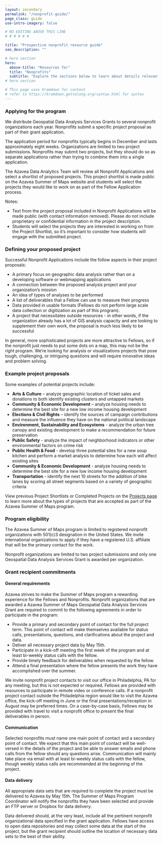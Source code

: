 ```yaml
---
layout: secondary
permalink: "/nonprofit-guide/"
page_class: guide
use-intro-imagery: false

# NO EDITING ABOVE THIS LINE
# # # # # #

title: "Prospective nonprofit resource guide"
seo_description: ""

# hero section
hero:
  above-title: "Resources for"
  title: "Nonprofits"
  subtitle: "Explore the sections below to learn about details relevant to nonprofit organizations applying for or participating in the Azavea Summer of Maps program."
# hero section

# This page uses Kramdown for content
# refer to https://kramdown.gettalong.org/syntax.html for syntax
---
```

### Applying for the program
We distribute Geospatial Data Analysis Services Grants to several nonprofit organizations each year. Nonprofits submit a specific project proposal as part of their grant application.

The application period for nonprofits typically begins in December and lasts approximately eight weeks. Organizations are limited to two project submissions. Nonprofits may submit two projects, but they should do so as separate applications rather than trying to combine them into a single application.

The Azavea Data Analytics Team will review all Nonprofit Applications and select a shortlist of proposed projects. This project shortlist is made public on the Azavea Summer of Maps website and students will select the projects they would like to work on as part of the Fellow Application process.

Notes:
- Text from the project proposal included in Nonprofit Applications will be made public (with contact information removed). Please do not include proprietary or confidential information in the project description.
- Students will select the projects they are interested in working on from the Project Shortlist, so it’s important to consider how students will engage with the submitted project.

### Defining your proposed project

Successful Nonprofit Applications include the follow aspects in their project proposals:

- A primary focus on geographic data analysis rather than on a developing software or webmapping applications
- A connection between the proposed analysis project and your organization’s mission
- An idea of types of analyses to be performed
- A list of deliverables that a Fellow can use to measure their progress
- Data provided in usable formats (Fellows do not perform large scale data collection or digitization as part of this program).
- A project that necessitates outside resources - in other words, if the organization already has a lot of GIS analysis capacity and are looking to supplement their own work, the proposal is much less likely to be successful

In general, more sophisticated projects are more attractive to Fellows, so if the nonprofit just needs to put some dots on a map, this may not be the right program. We’re looking for analysis or visualizations projects that pose tough, challenging, or intriguing questions and will require innovative ideas and problem solving.

### Example project proposals
Some examples of potential projects include:

- **Arts & Culture** – analyze geographic location of ticket sales and donations to both identify existing clusters and untapped markets
- **Community & Economic Development** – analyze housing needs to determine the best site for a new low income housing development
- **Elections & Civil Rights** – identify the sources of campaign contributions and measure the influence they have on the national political landscape
- **Environment, Sustainability and Ecosystems** - analyze the urban tree canopy and existing development to make a recommendation for future preservation
- **Public Safety** - analyze the impact of neighborhood indicators or other environmental factors on crime risk
- **Public Health & Food** - develop three potential sites for a new soup kitchen and perform a market analysis to determine how each will affect existing sites
- **Community & Economic Development** - analyze housing needs to determine the best site for a new low income housing development
- **Transportation** - identify the next 10 streets for the addition of bike lanes by scoring all street segments based on a variety of geographic criteria

View previous Project Shortlists or Completed Projects on the [Projects page](/projects/) to learn more about the types of projects that are accepted as part of the Azavea Summer of Maps program.

### Program eligibility
The Azavea Summer of Maps program is limited to registered nonprofit organizations with 501(c)3 designation in the United States. We invite international organizations to apply if they have a registered U.S. affiliate that will be the primary contact for the work.

Nonprofit organizations are limited to two project submissions and only one Geospatial Data Analysis Services Grant is awarded per organization.

### Grant recipient commitments

#### General requirements
Azavea strives to make the Summer of Maps program a rewarding experience for the Fellows and Nonprofits. Nonprofit organizations that are awarded a Azavea Summer of Maps Geospatial Data Analysis Services Grant are required to commit to the following agreements in order to participate in the program:

- Provide a primary and secondary point of contact for the full project term. This point of contact will make themselves available for status calls, presentations, questions, and clarifications about the project and data.
- Deliver all necessary project data by May 15th.
- Participate in a kick-off meeting the first week of the program and at least bi-weekly status calls with the fellow.
- Provide timely feedback for deliverables when requested by the fellow.
- Attend a final presentation where the fellow presents the work they have accomplished over the summer.

We invite nonprofit project contacts to visit our office in Philadelphia, PA for any meeting, but this is not expected or required. Fellows are provided with resources to participate in remote video or conference calls. If a nonprofit project contact outside the Philadelphia region would like to visit the Azavea office, the kick-off meeting in June or the final presentations/reception in August may be preferred times. On a case-by-case basis, Fellows may be provided with travel to visit a nonprofit office to present the final deliverables in person.

#### Communication
Selected nonprofits must name one main point of contact and a secondary point of contact. We expect
that this main point of contact will be well-versed in the details of the project and be able to answer
emails and phone calls from the fellow should any questions arise. Communication will mainly take place
via email with at least bi-weekly status calls with the fellow, though weekly status calls are recommended
at the beginning of the project.

#### Data delivery

All appropriate data sets that are required to complete the project must be delivered to Azavea by May 15th. The Summer of Maps Program Coordinator will notify the nonprofits they have been selected and provide an FTP server or Dropbox for data delivery.

Data delivered should, at the very least, include all the pertinent nonprofit organizational data specified in the grant application. Fellows have access to open data repositories and may collect some data at the start of the project, but the grant recipient should outline the location of necessary data sets to the best of their ability.
